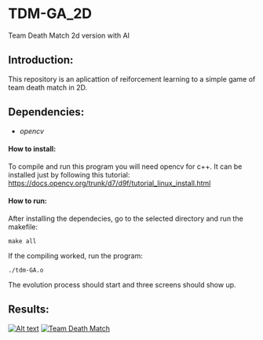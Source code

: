 # TDM-GA_2D

Team Death Match 2d version with AI

## Introduction:
This repository is an aplicattion of reiforcement learning to a simple game of team death match in 2D.

## Dependencies:
 - *opencv*
#### How to install:
To compile and run this program you will need opencv for c++. It can be installed just by following this tutorial:
https://docs.opencv.org/trunk/d7/d9f/tutorial_linux_install.html

#### How to run:
After installing the dependecies, go to the selected directory and run the makefile:

`make all`

If the compiling worked, run the program:

`./tdm-GA.o`

The evolution process should start and three screens should show up.

## Results:

[![Alt text](http://img.youtube.com/vi/xY0Qm68ImTw/0.jpg)](http://www.youtube.com/watch?v=xY0Qm68ImTw)
[![Team Death Match](http://img.youtube.com/vi/xY0Qm68ImTw/0.jpg)](http://www.youtube.com/watch?v=xY0Qm68ImTw "Team Death Match")

